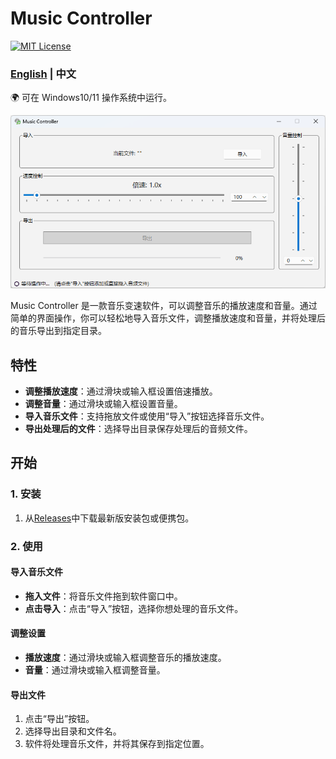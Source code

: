 # Music Controller
[![MIT License](https://img.shields.io/badge/license-MIT-blue.svg?style=flat)](http://choosealicense.com/licenses/mit/)

### [English](README.md)  | 中文

🌍 可在 Windows10/11 操作系统中运行。

![Music-Controller](images/Music-Controller-CN.png)

Music Controller 是一款音乐变速软件，可以调整音乐的播放速度和音量。通过简单的界面操作，你可以轻松地导入音乐文件，调整播放速度和音量，并将处理后的音乐导出到指定目录。

## 特性

- **调整播放速度**：通过滑块或输入框设置倍速播放。
- **调整音量**：通过滑块或输入框设置音量。
- **导入音乐文件**：支持拖放文件或使用“导入”按钮选择音乐文件。
- **导出处理后的文件**：选择导出目录保存处理后的音频文件。

## 开始

### 1. 安装

1. 从[Releases](https://github.com/YF-Eternal/Music-Controller/releases)中下载最新版安装包或便携包。

### 2. 使用

#### 导入音乐文件

- **拖入文件**：将音乐文件拖到软件窗口中。
- **点击导入**：点击“导入”按钮，选择你想处理的音乐文件。

#### 调整设置

- **播放速度**：通过滑块或输入框调整音乐的播放速度。
- **音量**：通过滑块或输入框调整音量。

#### 导出文件

1. 点击“导出”按钮。
2. 选择导出目录和文件名。
3. 软件将处理音乐文件，并将其保存到指定位置。
